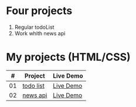 # Four projects

1. Regular todoList
2. Work whith news api

# My projects (HTML/CSS)

|  #  | Project                                                                                                                     | Live Demo                                                                         |
| :-: | --------------------------------------------------------------------------------------------------------------------------- | --------------------------------------------------------------------------------- |
| 01  | [todo list](https://github.com/Dmitriy811/Layout/tree/master/mogo)                             | [Live Demo](https://dmitriy811.github.io/Layout/mogo/)               |
| 02  | [news api](https://github.com/Dmitriy811/Layout/tree/master/yoga)                             | [Live Demo](https://dmitriy811.github.io/Layout/yoga/) 
